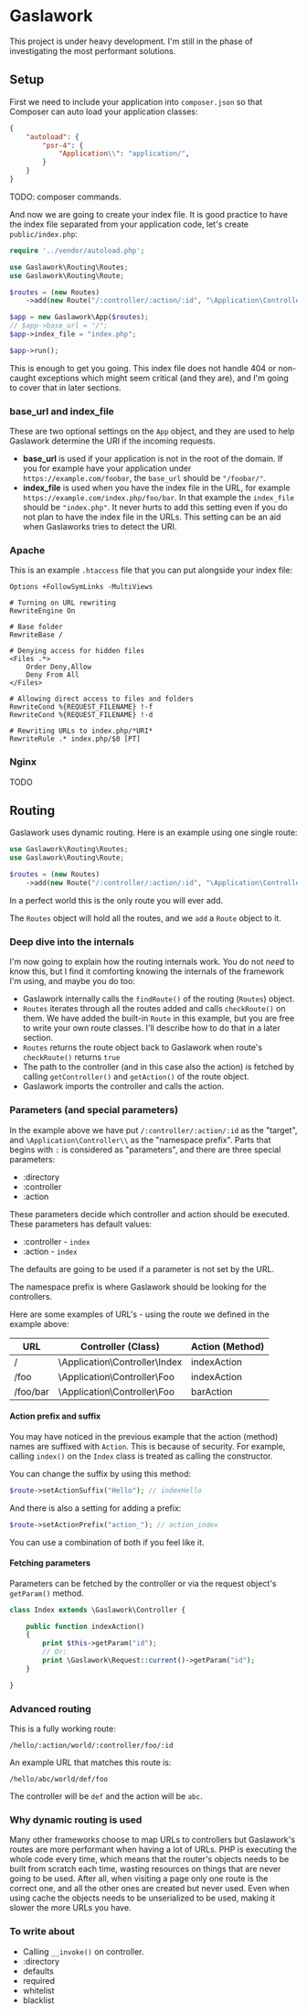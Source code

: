 # Gaslawork

This project is under heavy development. I'm still in the phase of investigating the most performant solutions.

## Setup

First we need to include your application into `composer.json` so that Composer can auto load your application classes:

```json
{
    "autoload": {
        "psr-4": {
            "Application\\": "application/",
        }
    }
}
```

TODO: composer commands.

And now we are going to create your index file. It is good practice to have the index file separated from your application code, let's create `public/index.php`:

```php
require '../vendor/autoload.php';

use Gaslawork\Routing\Routes;
use Gaslawork\Routing\Route;

$routes = (new Routes)
	->add(new Route("/:controller/:action/:id", "\Application\Controller\\"));

$app = new Gaslawork\App($routes);
// $app->base_url = "/";
$app->index_file = "index.php";

$app->run();
```

This is enough to get you going. This index file does not handle 404 or non-caught exceptions which might seem critical (and they are), and I'm going to cover that in later sections.

### base_url and index_file

These are two optional settings on the `App` object, and they are used to help Gaslawork determine the URI if the incoming requests.

* **base_url** is used if your application is not in the root of the domain. If you for example have your application under `https://example.com/foobar`, the `base_url` should be `"/foobar/"`.
* **index_file** is used when you have the index file in the URL, for example `https://example.com/index.php/foo/bar`. In that example the `index_file` should be `"index.php"`. It never hurts to add this setting even if you do not plan to have the index file in the URLs. This setting can be an aid when Gaslaworks tries to detect the URI.

### Apache

This is an example `.htaccess` file that you can put alongside your index file:

```
Options +FollowSymLinks -MultiViews

# Turning on URL rewriting
RewriteEngine On

# Base folder
RewriteBase /

# Denying access for hidden files
<Files .*>
	Order Deny,Allow
	Deny From All
</Files>

# Allowing direct access to files and folders
RewriteCond %{REQUEST_FILENAME} !-f
RewriteCond %{REQUEST_FILENAME} !-d

# Rewriting URLs to index.php/*URI*
RewriteRule .* index.php/$0 [PT]
```

### Nginx

TODO

## Routing

Gaslawork uses dynamic routing. Here is an example using one single route:

```php
use Gaslawork\Routing\Routes;
use Gaslawork\Routing\Route;

$routes = (new Routes)
    ->add(new Route("/:controller/:action/:id", "\Application\Controller\\"));
```

In a perfect world this is the only route you will ever add.

The `Routes` object will hold all the routes, and we `add` a `Route` object to it.

### Deep dive into the internals

I'm now going to explain how the routing internals work. You do not _need_ to know this, but I find it comforting knowing the internals of the framework I'm using, and maybe you do too:

- Gaslawork internally calls the `findRoute()` of the routing (`Routes`) object.
- `Routes` iterates through all the routes added and calls `checkRoute()` on them. We have added the built-in `Route` in this example, but you are free to write your own route classes. I'll describe how to do that in a later section.
- `Routes` returns the route object back to Gaslawork when route's `checkRoute()` returns `true`
- The path to the controller (and in this case also the action) is fetched by calling `getController()` and `getAction()` of the route object.
- Gaslawork imports the controller and calls the action.

### Parameters (and special parameters)

In the example above we have put `/:controller/:action/:id` as the "target", and `\Application\Controller\\` as the "namespace prefix". Parts that begins with `:` is considered as "parameters", and there are three special parameters:

- :directory
- :controller
- :action

These parameters decide which controller and action should be executed. These parameters has default values:

- :controller - `index`
- :action - `index`

The defaults are going to be used if a parameter is not set by the URL. 

The namespace prefix is where Gaslawork should be looking for the controllers.

Here are some examples of URL's - using the route we defined in the example above:

URL                       | Controller (Class)               | Action (Method)
--                        | --                               | --
/                         | \Application\Controller\Index    | indexAction 
/foo                      | \Application\Controller\Foo      | indexAction 
/foo/bar                  | \Application\Controller\Foo      | barAction 

#### Action prefix and suffix

You may have noticed in the previous example that the action (method) names are suffixed with `Action`. This is because of security. For example, calling `index()` on the `Index` class is treated as calling the constructor.

You can change the suffix by using this method:

```php
$route->setActionSuffix("Hello"); // indexHello
```

And there is also a setting for adding a prefix:

```php
$route->setActionPrefix("action_"); // action_index
```

You can use a combination of both if you feel like it.

#### Fetching parameters

Parameters can be fetched by the controller or via the request object's `getParam()` method.

```php
class Index extends \Gaslawork\Controller {

    public function indexAction()
    {
        print $this->getParam("id");
        // Or:
        print \Gaslawork\Request::current()->getParam("id");
    }

}
```

### Advanced routing

This is a fully working route:

`/hello/:action/world/:controller/foo/:id`

An example URL that matches this route is:

`/hello/abc/world/def/foo`

The controller will be `def` and the action will be `abc`.

### Why dynamic routing is used

Many other frameworks choose to map URLs to controllers but Gaslawork's routes are more performant when having a lot of URLs. PHP is executing the whole code every time, which means that the router's objects needs to be built from scratch each time, wasting resources on things that are never going to be used. After all, when visiting a page only one route is the correct one, and all the other ones are created but never used. Even when using cache the objects needs to be unserialized to be used, making it slower the more URLs you have.

### To write about

* Calling `__invoke()` on controller.
* :directory
* defaults
* required
* whitelist
* blacklist